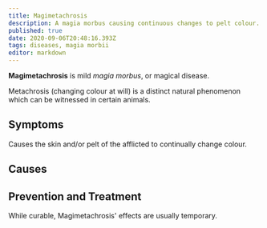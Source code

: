 ```yaml
---
title: Magimetachrosis
description: A magia morbus causing continuous changes to pelt colour.
published: true
date: 2020-09-06T20:48:16.393Z
tags: diseases, magia morbii
editor: markdown
---
```


**Magimetachrosis** is mild *magia morbus*, or magical disease.

Metachrosis (changing colour at will) is a distinct natural phenomenon which can be witnessed in certain animals.

## Symptoms
Causes the skin and/or pelt of the afflicted to continually change colour.

## Causes

## Prevention and Treatment
While curable, Magimetachrosis' effects are usually temporary.